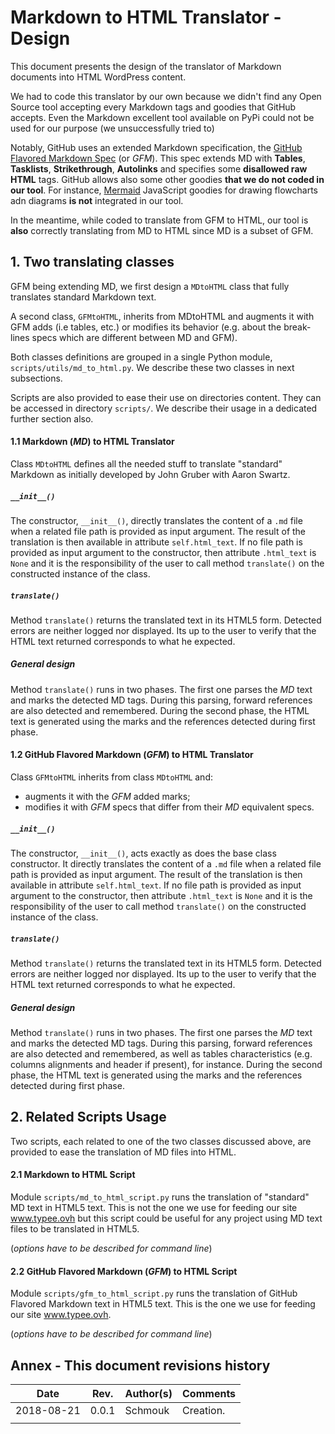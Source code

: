 # Markdown to HTML Translator - Design

This document presents the design of the translator of Markdown documents into 
HTML WordPress content.

We had to code this translator by our own because we didn't find any Open 
Source tool accepting every Markdown tags and goodies that GitHub accepts. 
Even the Markdown excellent tool available on PyPi could not be used for our 
purpose (we unsuccessfully tried to)

Notably, GitHub uses an extended Markdown specification, the 
[GitHub Flavored Markdown Spec](https://github.github.com/gfm/) (or _GFM_). 
This spec extends MD with __Tables__, __Tasklists__, __Strikethrough__, 
__Autolinks__ and specifies some __disallowed raw HTML__ tags. GitHub allows 
also some other goodies __that we do not coded in our tool__. For instance, 
[Mermaid](https://mermaidjs.github.io/) JavaScript goodies for drawing 
flowcharts adn diagrams __is not__ integrated in our tool.
 
In the meantime, while coded to translate from GFM to HTML, our tool is 
__also__ correctly translating from MD to HTML since MD is a subset of GFM.



## 1. Two translating classes

GFM being extending MD, we first design a `MDtoHTML` class that fully 
translates standard Markdown text.

A second class, `GFMtoHTML`, inherits from MDtoHTML and augments it with GFM 
adds (i.e tables, etc.) or modifies its behavior (e.g. about the break-lines 
specs which are different between MD and GFM).

Both classes definitions are grouped in a single Python module, 
`scripts/utils/md_to_html.py`. We describe these two classes in next 
subsections.

Scripts are also provided to ease their use on directories content. They can 
be accessed in directory `scripts/`. We describe their usage in a dedicated 
further section also.


#### 1.1 Markdown (_MD_) to HTML Translator

Class `MDtoHTML` defines all the needed stuff to translate "standard" Markdown 
as initially developed by John Gruber with Aaron Swartz.


##### `__init__()`

The constructor, `__init__()`, directly translates the content of a `.md` file 
when a related file path is provided as input argument. The result of the 
translation is then available in attribute `self.html_text`. If no file path 
is provided as input argument to the constructor, then attribute `.html_text` 
is `None` and it is the responsibility of the user to call method 
`translate()` on the constructed instance of the class.


##### `translate()`

Method `translate()` returns the translated text in its HTML5 form. Detected 
errors are neither logged nor displayed. Its up to the user to verify that 
the HTML text returned corresponds to what he expected.


##### General design

Method `translate()` runs in two phases. The first one parses the _MD_ text 
and marks the detected MD tags. During this parsing, forward references are 
also detected and remembered. During the second phase, the HTML text is 
generated using the marks and the references detected during first phase.


#### 1.2 GitHub Flavored Markdown (_GFM_) to HTML Translator

Class `GFMtoHTML` inherits from class `MDtoHTML` and:
- augments it with the _GFM_ added marks;
- modifies it with _GFM_ specs that differ from their _MD_ equivalent specs.


##### `__init__()`

The constructor, `__init__()`, acts exactly as does the base class 
constructor. It directly translates the content of a `.md` file when a related 
file path is provided as input argument. The result of the translation is then 
available in attribute `self.html_text`. If no file path is provided as input 
argument to the constructor, then attribute `.html_text` is `None` and it is 
the responsibility of the user to call method `translate()` on the constructed 
instance of the class.


##### `translate()`

Method `translate()` returns the translated text in its HTML5 form. Detected 
errors are neither logged nor displayed. Its up to the user to verify that 
the HTML text returned corresponds to what he expected.


##### General design

Method `translate()` runs in two phases. The first one parses the _MD_ text 
and marks the detected MD tags. During this parsing, forward references are 
also detected and remembered, as well as tables characteristics (e.g. columns 
alignments and header if present), for instance. During the second phase, the 
HTML text is generated using the marks and the references detected during 
first phase.



## 2. Related Scripts Usage

Two scripts, each related to one of the two classes discussed above, are 
provided to ease the translation of MD files into HTML.


#### 2.1 Markdown to HTML Script

Module `scripts/md_to_html_script.py` runs the translation of "standard" MD 
text in HTML5 text. This is not the one we use for feeding our site 
www.typee.ovh but this script could be useful for any project using MD text 
files to be translated in HTML5.

(_options have to be described for command line_)


#### 2.2 GitHub Flavored Markdown (_GFM_) to HTML Script

Module `scripts/gfm_to_html_script.py` runs the translation of GitHub Flavored 
Markdown text in HTML5 text. This is the one we use for feeding our site 
www.typee.ovh.

(_options have to be described for command line_)




## Annex - This document revisions history

| Date  | Rev.  | Author(s)  | Comments  |
|---|---|---|---|
| 2018-08-21 | 0.0.1 | Schmouk | Creation. |
|  |  |  |  |
